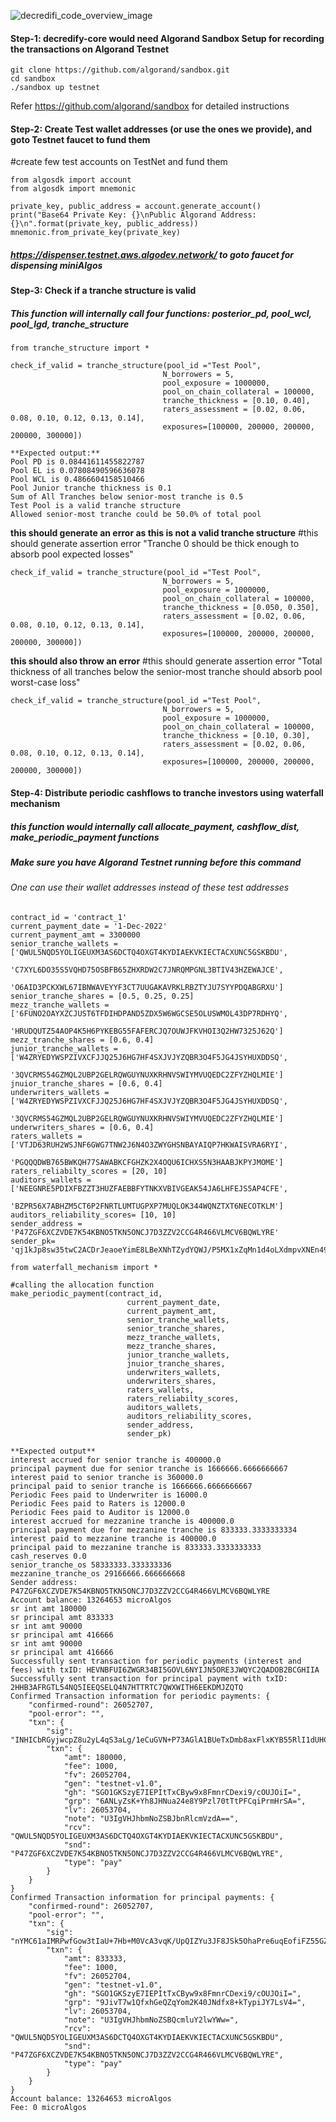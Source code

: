 ![decredifi_code_overview_image](DeCrediFi_Code_Demo.gif?raw=true "DeCrediFi_Code_Overview")


#### Step-1: decredify-core would need Algorand Sandbox Setup for recording the transactions on Algorand Testnet
```
git clone https://github.com/algorand/sandbox.git
cd sandbox
./sandbox up testnet
```
Refer https://github.com/algorand/sandbox for detailed instructions


#### Step-2: Create Test wallet addresses (or use the ones we provide), and goto Testnet faucet to fund them
#create few test accounts on TestNet and fund them
```
from algosdk import account
from algosdk import mnemonic

private_key, public_address = account.generate_account()
print("Base64 Private Key: {}\nPublic Algorand Address: {}\n".format(private_key, public_address))
mnemonic.from_private_key(private_key)
```
##### https://dispenser.testnet.aws.algodev.network/ to goto faucet for dispensing miniAlgos


#### Step-3: Check if a tranche structure is valid
##### This function will internally call four functions: posterior_pd, pool_wcl, pool_lgd, tranche_structure
```
from tranche_structure import *

check_if_valid = tranche_structure(pool_id ="Test Pool",
                                  N_borrowers = 5,
                                  pool_exposure = 1000000,
                                  pool_on_chain_collateral = 100000,
                                  tranche_thickness = [0.10, 0.40],
                                  raters_assessment = [0.02, 0.06, 0.08, 0.10, 0.12, 0.13, 0.14],
                                  exposures=[100000, 200000, 200000, 200000, 300000])
                                  
**Expected output:**
Pool PD is 0.08441611455822787
Pool EL is 0.07808490596636078
Pool WCL is 0.4866604158510466
Pool Junior tranche thickness is 0.1
Sum of All Tranches below senior-most tranche is 0.5
Test Pool is a valid tranche structure
Allowed senior-most tranche could be 50.0% of total pool
```

**this should generate an error as this is not a valid tranche structure**
#this should generate assertion error "Tranche 0 should be thick enough to absorb pool expected losses"
```
check_if_valid = tranche_structure(pool_id ="Test Pool",
                                  N_borrowers = 5,
                                  pool_exposure = 1000000,
                                  pool_on_chain_collateral = 100000,
                                  tranche_thickness = [0.050, 0.350],
                                  raters_assessment = [0.02, 0.06, 0.08, 0.10, 0.12, 0.13, 0.14],
                                  exposures=[100000, 200000, 200000, 200000, 300000])
 ```
                                  
**this should also throw an error**
#this should generate assertion error "Total thickness of all tranches below the senior-most tranche should absorb pool worst-case loss"
```
check_if_valid = tranche_structure(pool_id ="Test Pool",
                                  N_borrowers = 5,
                                  pool_exposure = 1000000,
                                  pool_on_chain_collateral = 100000,
                                  tranche_thickness = [0.10, 0.30],
                                  raters_assessment = [0.02, 0.06, 0.08, 0.10, 0.12, 0.13, 0.14],
                                  exposures=[100000, 200000, 200000, 200000, 300000])
 ```                                
#### Step-4: Distribute periodic cashflows to tranche investors using waterfall mechanism
##### this function would internally call allocate_payment, cashflow_dist, make_periodic_payment functions
##### Make sure you have Algorand Testnet running before this command
  
###### One can use their wallet addresses instead of these test addresses
```
contract_id = 'contract_1'
current_payment_date = '1-Dec-2022'
current_payment_amt = 3300000
senior_tranche_wallets = ['QWUL5NQD5YOLIGEUXM3AS6DCTQ4OXGT4KYDIAEKVKIECTACXUNC5GSKBDU',
                          'C7XYL6DO35S5VQHD75OSBFB65ZHXRDW2C7JNRQMPGNL3BTIV43HZEWAJCE',
                          'O6AID3PCKXWL67IBNWAVEYYF3CT7UUGAKAVRKLRBZTYJU7SYYPDQABGRXU']
senior_tranche_shares = [0.5, 0.25, 0.25]
mezz_tranche_wallets = ['6FUNO2OAYXZCJUST6TFDIHDPAND5ZDX5W6WGCSE5OLUSWMOL43DP7RDHYQ',
                        'HRUDQUTZ54AOP4K5H6PYKEBG55FAFERCJQ7OUWJFKVHOI3Q2HW7325J62Q']
mezz_tranche_shares = [0.6, 0.4]
junior_tranche_wallets = ['W4ZRYEDYWSPZIVXCFJJQ25J6HG7HF4SXJVJYZQBR3O4F5JG4JSYHUXDDSQ',
                         '3QVCRMS54GZMQL2UBP2GELRQWGUYNUXKRHNVSWIYMVUQEDC2ZFYZHQLMIE']
jnuior_tranche_shares = [0.6, 0.4]
underwriters_wallets = ['W4ZRYEDYWSPZIVXCFJJQ25J6HG7HF4SXJVJYZQBR3O4F5JG4JSYHUXDDSQ',
                         '3QVCRMS54GZMQL2UBP2GELRQWGUYNUXKRHNVSWIYMVUQEDC2ZFYZHQLMIE']
underwriters_shares = [0.6, 0.4]
raters_wallets = ['VTJD63RUH2WSJNF6GWG7TNW2J6N4O3ZWYGHSNBAYAIQP7HKWAISVRA6RYI',
                  'PGQQQDWB765BWKQH77SAWABKCFGHZK2X4OQU6ICHXS5N3HAABJKPYJMOME']
raters_reliabilty_scores = [20, 10]
auditors_wallets = ['NEEGNRE5PDIXFBZZT3HUZFAEBBFYTNKXVBIVGEAK54JA6LHFEJS5AP4CFE',
                   'BZPR56X7ABHZM5CT6P2FNRTLUMTUGPXP7MUQLOK344WQNZTXT6NECOTKLM']
auditors_reliability_scores= [10, 10]
sender_address = 'P47ZGF6XCZVDE7K54KBNO5TKN5ONCJ7D3ZZV2CCG4R466VLMCV6BQWLYRE'
sender_pk= 'qj1kJp8sw35twC2ACDrJeaoeYimE8LBeXNhTZydYQWJ/P5MX1xZqMn1d4oLXdmpvXNEn495zXQhG5HnvVWwVfA=='

from waterfall_mechanism import *

#calling the allocation function
make_periodic_payment(contract_id,
                          current_payment_date,
                          current_payment_amt,
                          senior_tranche_wallets,
                          senior_tranche_shares,
                          mezz_tranche_wallets,
                          mezz_tranche_shares,
                          junior_tranche_wallets,
                          jnuior_tranche_shares,
                          underwriters_wallets,
                          underwriters_shares,
                          raters_wallets,
                          raters_reliabilty_scores,
                          auditors_wallets,
                          auditors_reliability_scores,
                          sender_address,
                          sender_pk)
                          
**Expected output**
interest accrued for senior tranche is 400000.0
principal payment due for senior tranche is 1666666.6666666667
interest paid to senior tranche is 360000.0
principal paid to senior tranche is 1666666.6666666667
Periodic Fees paid to Underwriter is 16000.0
Periodic Fees paid to Raters is 12000.0
Periodic Fees paid to Auditor is 12000.0
interest accrued for mezzanine tranche is 400000.0
principal payment due for mezzanine tranche is 833333.3333333334
interest paid to mezzanine tranche is 400000.0
principal paid to mezzanine tranche is 833333.3333333333
cash_reserves 0.0
senior_tranche_os 58333333.333333336
mezzanine_tranche_os 29166666.666666668
Sender address: P47ZGF6XCZVDE7K54KBNO5TKN5ONCJ7D3ZZV2CCG4R466VLMCV6BQWLYRE
Account balance: 13264653 microAlgos
sr int amt 180000
sr principal amt 833333
sr int amt 90000
sr principal amt 416666
sr int amt 90000
sr principal amt 416666
Successfully sent transaction for periodic payments (interest and fees) with txID: HEVNBFUI6ZWGR34BI5GOVL6NYIJN5ORE3JWQYC2QADOB2BCGHIIA
Successfully sent transaction for principal payment with txID: 2HHB3AFRGTL54NQ5IEEQSELQ4N7HTTRTC7QWXWITH6EEKDMJZQTQ
Confirmed Transaction information for periodic payments: {
    "confirmed-round": 26052707,
    "pool-error": "",
    "txn": {
        "sig": "INHICbRGyjwcpZ8u2yL4qS3aLg/1eCuGVN+P73AGlA1BUeTxDmb8axFlxKYB55RlI1dUHCy6MgjkQJNpTn8cBQ==",
        "txn": {
            "amt": 180000,
            "fee": 1000,
            "fv": 26052704,
            "gen": "testnet-v1.0",
            "gh": "SGO1GKSzyE7IEPItTxCByw9x8FmnrCDexi9/cOUJOiI=",
            "grp": "6ANLyZsK+Yh8JHNua24e8Y9Pzl70tTtPFCqiPrmHrSA=",
            "lv": 26053704,
            "note": "U3IgVHJhbmNoZSBJbnRlcmVzdA==",
            "rcv": "QWUL5NQD5YOLIGEUXM3AS6DCTQ4OXGT4KYDIAEKVKIECTACXUNC5GSKBDU",
            "snd": "P47ZGF6XCZVDE7K54KBNO5TKN5ONCJ7D3ZZV2CCG4R466VLMCV6BQWLYRE",
            "type": "pay"
        }
    }
}
Confirmed Transaction information for principal payments: {
    "confirmed-round": 26052707,
    "pool-error": "",
    "txn": {
        "sig": "nYMC61aIMRPwfGow3tIaU+7Hb+M0VcA3vqK/UpQIZYu3JF8JSk5OhaPre6uqEofiFZ55GZGqi4vFjxgPwLgfBA==",
        "txn": {
            "amt": 833333,
            "fee": 1000,
            "fv": 26052704,
            "gen": "testnet-v1.0",
            "gh": "SGO1GKSzyE7IEPItTxCByw9x8FmnrCDexi9/cOUJOiI=",
            "grp": "9JivT7w1QfxhGeQZqYom2K40JNdfx8+kTypiJY7LsV4=",
            "lv": 26053704,
            "note": "U3IgVHJhbmNoZSBQcmluY2lwYWw=",
            "rcv": "QWUL5NQD5YOLIGEUXM3AS6DCTQ4OXGT4KYDIAEKVKIECTACXUNC5GSKBDU",
            "snd": "P47ZGF6XCZVDE7K54KBNO5TKN5ONCJ7D3ZZV2CCG4R466VLMCV6BQWLYRE",
            "type": "pay"
        }
    }
}
Account balance: 13264653 microAlgos
Fee: 0 microAlgos
```
